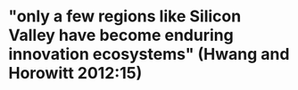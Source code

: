 # "only a few regions like Silicon Valley have become enduring innovation ecosystems" (Hwang and Horowitt 2012:15)